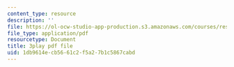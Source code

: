 ```yaml
---
content_type: resource
description: ''
file: https://ol-ocw-studio-app-production.s3.amazonaws.com/courses/res-18-009-learn-differential-equations-up-close-with-gilbert-strang-and-cleve-moler-fall-2015/1db9614ecb5661c2f5a27b1c5867cabd_Ku2zZ5Vfpzo.pdf
file_type: application/pdf
resourcetype: Document
title: 3play pdf file
uid: 1db9614e-cb56-61c2-f5a2-7b1c5867cabd
---
```

